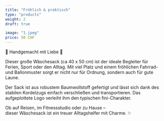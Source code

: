```yaml
---
title: "Fröhlich & praktisch"
type: "products"
weight: 2
draft: true

image: "1.jpeg"
price: 50 CHF
---
```


🌸 Handgemacht mit Liebe 🌸

Dieser große Wäschesack (ca 40 x 50 cm) ist der ideale Begleiter für Ferien, Sport oder den Alltag. Mit viel Platz und einem fröhlichen Fahrrad- und Ballonmuster sorgt er nicht nur für Ordnung, sondern auch für gute Laune.

Der Sack ist aus robustem Baumwollstoff gefertigt und lässt sich dank des stabilen Kordelzugs einfach verschließen und transportieren. Das aufgeplottete Logo verleiht ihm den typischen fini-Charakter.

Ob auf Reisen, im Fitnessstudio oder zu Hause –  
dieser Wäschesack ist ein treuer Alltagshelfer mit Charme. ✨
